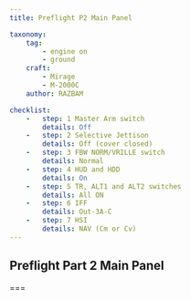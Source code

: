 ```yaml
---
title: Preflight P2 Main Panel

taxonomy:
    tag:
        - engine on
        - ground
    craft:
        - Mirage
        - M-2000C
    author: RAZBAM

checklist:
    -   step: 1 Master Arm switch  
        details: Off 
    -   step: 2 Selective Jettison  
        details: Off (cover closed) 
    -   step: 3 FBW NORM/VRILLE switch  
        details: Normal 
    -   step: 4 HUD and HDD  
        details: On 
    -   step: 5 TR, ALT1 and ALT2 switches  
        details: All ON 
    -   step: 6 IFF  
        details: Out-3A-C 
    -   step: 7 HSI  
        details: NAV (Cm or Cv)
---
```


## Preflight Part 2 Main Panel

===

